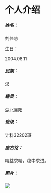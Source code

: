 # 个人介绍

##### 姓名：

刘佳慧

生日：

2004.08.11

##### 民族：

汉

##### 籍贯：

湖北襄阳

##### 班级：

计科32202班

##### 座右铭：

精益求精，稳中求进。

##### 照片：



![](https://cdn.jsdelivr.net/gh/coppersulfate1/imgs@master/markdown-imgs/202212071912747.jpg)
